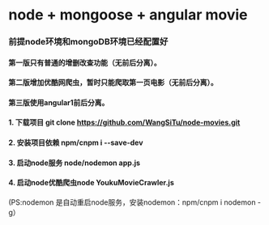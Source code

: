 #  node + mongoose + angular movie
### 前提node环境和mongoDB环境已经配置好
#### 第一版只有普通的增删改查功能（无前后分离）。
#### 第二版增加优酷网爬虫，暂时只能爬取第一页电影（无前后分离）。
#### 第三版使用angular1前后分离。
#### 1. 下载项目 git clone https://github.com/WangSiTu/node-movies.git
#### 2. 安装项目依赖 npm/cnpm i --save-dev
#### 3. 启动node服务 node/nodemon app.js
#### 4. 启动node优酷爬虫node YoukuMovieCrawler.js
(PS:nodemon 是自动重启node服务，安装nodemon：npm/cnpm i nodemon -g）
